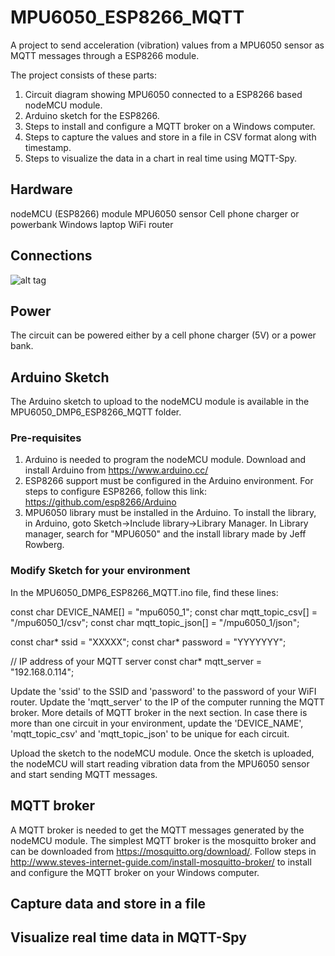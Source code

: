# MPU6050_ESP8266_MQTT

A project to send acceleration (vibration) values from a MPU6050 sensor as MQTT messages through a ESP8266 module.

The project consists of these parts:
1.  Circuit diagram showing MPU6050 connected to a ESP8266 based nodeMCU module.
2.  Arduino sketch for the ESP8266.
3.  Steps to install and configure a MQTT broker on a Windows computer.
4.  Steps to capture the values and store in a file in CSV format along with timestamp.
5.  Steps to visualize the data in a chart in real time using MQTT-Spy.

## Hardware
nodeMCU (ESP8266) module
MPU6050 sensor
Cell phone charger or powerbank
Windows laptop
WiFi router

## Connections
![alt tag](https://github.com/tangophi/MPU6050_ESP8266_MQTT/blob/master/MPU6050_ESP8266.PNG)

## Power
The circuit can be powered either by a cell phone charger (5V) or a power bank.

## Arduino Sketch
The Arduino sketch to upload to the nodeMCU module is available in the MPU6050_DMP6_ESP8266_MQTT folder.

### Pre-requisites
1. Arduino is needed to program the nodeMCU module.  Download and install Arduino from https://www.arduino.cc/
2. ESP8266 support must be configured in the Arduino environment.  For steps to configure ESP8266, follow this link: https://github.com/esp8266/Arduino
3. MPU6050 library must be installed in the Arduino.  To install the library, in Arduino, goto Sketch->Include library->Library Manager.  In Library manager, search for "MPU6050" and the install library made by Jeff Rowberg.

### Modify Sketch for your environment
In the MPU6050_DMP6_ESP8266_MQTT.ino file, find these lines:

const char DEVICE_NAME[] = "mpu6050_1";
const char mqtt_topic_csv[] = "/mpu6050_1/csv";
const char mqtt_topic_json[] = "/mpu6050_1/json";

const char* ssid = "XXXXX";
const char* password = "YYYYYYY";

// IP address of your MQTT server
const char* mqtt_server = "192.168.0.114";

Update the 'ssid' to the SSID and 'password' to the password of your WiFI router.
Update the 'mqtt_server' to the IP of the computer running the MQTT broker.  More details of MQTT broker in the next section.
In case there is more than one circuit in your environment, update the 'DEVICE_NAME', 'mqtt_topic_csv' and 'mqtt_topic_json' to be unique for each circuit.

Upload the sketch to the nodeMCU module.  Once the sketch is uploaded, the nodeMCU will start reading vibration data from the MPU6050 sensor and start sending MQTT messages.

## MQTT broker
A MQTT broker is needed to get the MQTT messages generated by the nodeMCU module.  The simplest MQTT broker is the mosquitto broker and can be downloaded from https://mosquitto.org/download/.  Follow steps in http://www.steves-internet-guide.com/install-mosquitto-broker/ to install and configure the MQTT broker on your Windows computer.



## Capture data and store in a file

## Visualize real time data in MQTT-Spy
